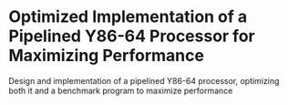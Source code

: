 # Optimized Implementation of a Pipelined Y86-64 Processor for Maximizing Performance
Design and implementation of a pipelined Y86-64 processor, optimizing both it and a benchmark program to maximize performance

